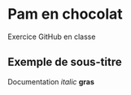 # Pam en chocolat
Exercice GitHub en classe

## Exemple de sous-titre
Documentation _italic_ **gras**

